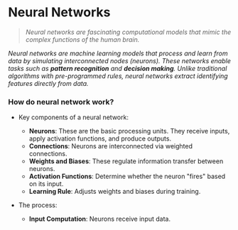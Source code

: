 # Neural Networks

> _Neural networks are fascinating computational models that mimic the complex functions of the human brain._

_Neural networks are machine learning models that process and learn from data by simulating interconnected nodes (neurons). These networks enable tasks such as **pattern recognition** and **decision making**. Unlike traditional algorithms with pre-programmed rules, neural networks extract identifying features directly from data._

### How do neural network work?
- Key components of a neural network:
    - **Neurons**: These are the basic processing units. They receive inputs, apply activation functions, and produce outputs.
    - **Connections**: Neurons are interconnected via weighted connections.
    - **Weights and Biases**: These regulate information transfer between neurons.
    - **Activation Functions**: Determine whether the neuron "fires" based on its input.
    - **Learning Rule**: Adjusts weights and biases during training.
 
- The process:
    - **Input Computation**: Neurons receive input data.
